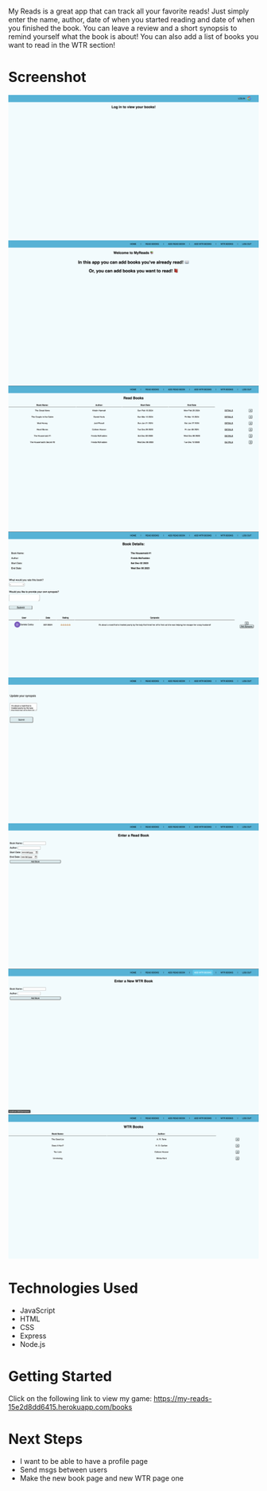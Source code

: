 # <My Reads>

My Reads is a great app that can track all your favorite reads! Just simply enter the name, author, date of when you started reading and date of when you finished the book. You can leave a review and a short synopsis to remind yourself what the book is about! You can also add a list of books you want to read in the WTR section!

# Screenshot

<img src="Logged out page.png">
<img src="Login page.png">
<img src="Read Books page.png">
<img src="Book Details page.png">
<img src="Edit Synopsis page.png">
<img src="New Read Book page.png">
<img src="New WTR page.png">
<img src="WTR page.png">

# Technologies Used

- JavaScript
- HTML
- CSS
- Express
- Node.js

# Getting Started

Click on the following link to view my game:
https://my-reads-15e2d8dd6415.herokuapp.com/books

# Next Steps

- I want to be able to have a profile page
- Send msgs between users
- Make the new book page and new WTR page one